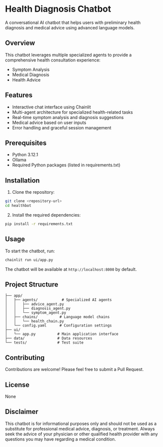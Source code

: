 # Health Diagnosis Chatbot

A conversational AI chatbot that helps users with preliminary health diagnosis and medical advice using advanced language models.

## Overview

This chatbot leverages multiple specialized agents to provide a comprehensive health consultation experience:
- Symptom Analysis
- Medical Diagnosis
- Health Advice

## Features

- Interactive chat interface using Chainlit
- Multi-agent architecture for specialized health-related tasks
- Real-time symptom analysis and diagnosis suggestions
- Medical advice based on user inputs
- Error handling and graceful session management

## Prerequisites

- Python 3.12.1
- Ollama
- Required Python packages (listed in requirements.txt)

## Installation

1. Clone the repository:
```bash
git clone <repository-url>
cd healthbot
```

2. Install the required dependencies:
```bash
pip install -r requirements.txt
```

## Usage

To start the chatbot, run:
```bash
chainlit run ui/app.py
```

The chatbot will be available at `http://localhost:8000` by default.

## Project Structure

```
├── app/
│   ├── agents/           # Specialized AI agents
│   │   ├── advice_agent.py
│   │   ├── diagnosis_agent.py
│   │   └── symptom_agent.py
│   ├── chains/          # Language model chains
│   │   └── health_chain.py
│   └── config.yaml      # Configuration settings
├── ui/
│   └── app.py          # Main application interface
├── data/               # Data resources
└── tests/              # Test suite
```

## Contributing

Contributions are welcome! Please feel free to submit a Pull Request.

## License

None

## Disclaimer

This chatbot is for informational purposes only and should not be used as a substitute for professional medical advice, diagnosis, or treatment. Always seek the advice of your physician or other qualified health provider with any questions you may have regarding a medical condition.